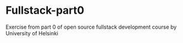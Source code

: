 # Fullstack-part0
Exercise from part 0 of open source fullstack development course by University of Helsinki
